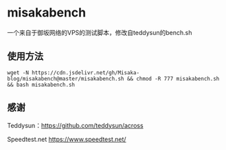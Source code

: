 # misakabench
一个来自于御坂网络的VPS的测试脚本，修改自teddysun的bench.sh

## 使用方法

```shell
wget -N https://cdn.jsdelivr.net/gh/Misaka-blog/misakabench@master/misakabench.sh && chmod -R 777 misakabench.sh && bash misakabench.sh
```

## 感谢

Teddysun：https://github.com/teddysun/across

Speedtest.net https://www.speedtest.net/

